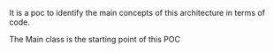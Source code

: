 It is a poc to identify the main concepts of this architecture in terms of code.

The Main class is the starting point of this POC
